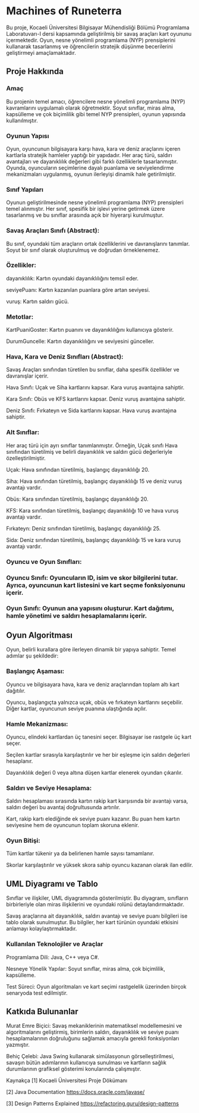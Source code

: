 # Machines of Runeterra

Bu proje, Kocaeli Üniversitesi Bilgisayar Mühendisliği Bölümü Programlama Laboratuvarı-I dersi kapsamında geliştirilmiş bir savaş araçları kart oyununu içermektedir. Oyun, nesne yönelimli programlama (NYP) prensiplerini kullanarak tasarlanmış ve öğrencilerin stratejik düşünme becerilerini geliştirmeyi amaçlamaktadır.

## Proje Hakkında
### Amaç
Bu projenin temel amacı, öğrencilere nesne yönelimli programlama (NYP) kavramlarını uygulamalı olarak öğretmektir. Soyut sınıflar, miras alma, kapsülleme ve çok biçimlilik gibi temel NYP prensipleri, oyunun yapısında kullanılmıştır.

### Oyunun Yapısı
Oyun, oyuncunun bilgisayara karşı hava, kara ve deniz araçlarını içeren kartlarla stratejik hamleler yaptığı bir yapıdadır. Her araç türü, saldırı avantajları ve dayanıklılık değerleri gibi farklı özelliklerle tasarlanmıştır. Oyunda, oyuncuların seçimlerine dayalı puanlama ve seviyelendirme mekanizmaları uygulanmış, oyunun ilerleyişi dinamik hale getirilmiştir.

### Sınıf Yapıları
Oyunun geliştirilmesinde nesne yönelimli programlama (NYP) prensipleri temel alınmıştır. Her sınıf, spesifik bir işlevi yerine getirmek üzere tasarlanmış ve bu sınıflar arasında açık bir hiyerarşi kurulmuştur.

### Savaş Araçları Sınıfı (Abstract):
Bu sınıf, oyundaki tüm araçların ortak özelliklerini ve davranışlarını tanımlar. Soyut bir sınıf olarak oluşturulmuş ve doğrudan örneklenemez.

### Özellikler:

dayanıklılık: Kartın oyundaki dayanıklılığını temsil eder.

seviyePuanı: Kartın kazanılan puanlara göre artan seviyesi.

vuruş: Kartın saldırı gücü.

### Metotlar:

KartPuaniGoster: Kartın puanını ve dayanıklılığını kullanıcıya gösterir.

DurumGuncelle: Kartın dayanıklılığını ve seviyesini günceller.

### Hava, Kara ve Deniz Sınıfları (Abstract):
Savaş Araçları sınıfından türetilen bu sınıflar, daha spesifik özellikler ve davranışlar içerir.

Hava Sınıfı: Uçak ve Siha kartlarını kapsar. Kara vuruş avantajına sahiptir.

Kara Sınıfı: Obüs ve KFS kartlarını kapsar. Deniz vuruş avantajına sahiptir.

Deniz Sınıfı: Fırkateyn ve Sida kartlarını kapsar. Hava vuruş avantajına sahiptir.

### Alt Sınıflar:
Her araç türü için ayrı sınıflar tanımlanmıştır. Örneğin, Uçak sınıfı Hava sınıfından türetilmiş ve belirli dayanıklılık ve saldırı gücü değerleriyle özelleştirilmiştir.

Uçak: Hava sınıfından türetilmiş, başlangıç dayanıklılığı 20.

Siha: Hava sınıfından türetilmiş, başlangıç dayanıklılığı 15 ve deniz vuruş avantajı vardır.

Obüs: Kara sınıfından türetilmiş, başlangıç dayanıklılığı 20.

KFS: Kara sınıfından türetilmiş, başlangıç dayanıklılığı 10 ve hava vuruş avantajı vardır.

Fırkateyn: Deniz sınıfından türetilmiş, başlangıç dayanıklılığı 25.

Sida: Deniz sınıfından türetilmiş, başlangıç dayanıklılığı 15 ve kara vuruş avantajı vardır.

### Oyuncu ve Oyun Sınıfları:

### Oyuncu Sınıfı: Oyuncuların ID, isim ve skor bilgilerini tutar. Ayrıca, oyuncunun kart listesini ve kart seçme fonksiyonunu içerir.

### Oyun Sınıfı: Oyunun ana yapısını oluşturur. Kart dağıtımı, hamle yönetimi ve saldırı hesaplamalarını içerir.

## Oyun Algoritması
Oyun, belirli kurallara göre ilerleyen dinamik bir yapıya sahiptir. Temel adımlar şu şekildedir:

### Başlangıç Aşaması:

Oyuncu ve bilgisayara hava, kara ve deniz araçlarından toplam altı kart dağıtılır.

Oyuncu, başlangıçta yalnızca uçak, obüs ve fırkateyn kartlarını seçebilir. Diğer kartlar, oyuncunun seviye puanına ulaştığında açılır.

### Hamle Mekanizması:

Oyuncu, elindeki kartlardan üç tanesini seçer. Bilgisayar ise rastgele üç kart seçer.

Seçilen kartlar sırasıyla karşılaştırılır ve her bir eşleşme için saldırı değerleri hesaplanır.

Dayanıklılık değeri 0 veya altına düşen kartlar elenerek oyundan çıkarılır.

### Saldırı ve Seviye Hesaplama:

Saldırı hesaplaması sırasında kartın rakip kart karşısında bir avantajı varsa, saldırı değeri bu avantaj doğrultusunda artırılır.

Kart, rakip kartı elediğinde ek seviye puanı kazanır. Bu puan hem kartın seviyesine hem de oyuncunun toplam skoruna eklenir.

### Oyun Bitişi:

Tüm kartlar tükenir ya da belirlenen hamle sayısı tamamlanır.

Skorlar karşılaştırılır ve yüksek skora sahip oyuncu kazanan olarak ilan edilir.

## UML Diyagramı ve Tablo
Sınıflar ve ilişkiler, UML diyagramında gösterilmiştir. Bu diyagram, sınıfların birbirleriyle olan miras ilişkilerini ve oyundaki rolünü detaylandırmaktadır.

Savaş araçlarına ait dayanıklılık, saldırı avantajı ve seviye puanı bilgileri ise tablo olarak sunulmuştur. Bu bilgiler, her kart türünün oyundaki etkisini anlamayı kolaylaştırmaktadır.

### Kullanılan Teknolojiler ve Araçlar
Programlama Dili: Java, C++ veya C#.

Nesneye Yönelik Yapılar: Soyut sınıflar, miras alma, çok biçimlilik, kapsülleme.

Test Süreci: Oyun algoritmaları ve kart seçimi rastgelelik üzerinden birçok senaryoda test edilmiştir.

## Katkıda Bulunanlar
Murat Emre Biçici: Savaş mekaniklerinin matematiksel modellemesini ve algoritmalarını geliştirmiş, birimlerin saldırı, dayanıklılık ve seviye puanı hesaplamalarının doğruluğunu sağlamak amacıyla gerekli fonksiyonları yazmıştır.

Behiç Çelebi: Java Swing kullanarak simülasyonun görselleştirilmesi, savaşın bütün adımlarının kullanıcıya sunulması ve kartların sağlık durumlarının grafiksel gösterimi konularında çalışmıştır.

Kaynakça
[1] Kocaeli Üniversitesi Proje Dökümanı

[2] Java Documentation https://docs.oracle.com/javase/

[3] Design Patterns Explained https://refactoring.guru/design-patterns
